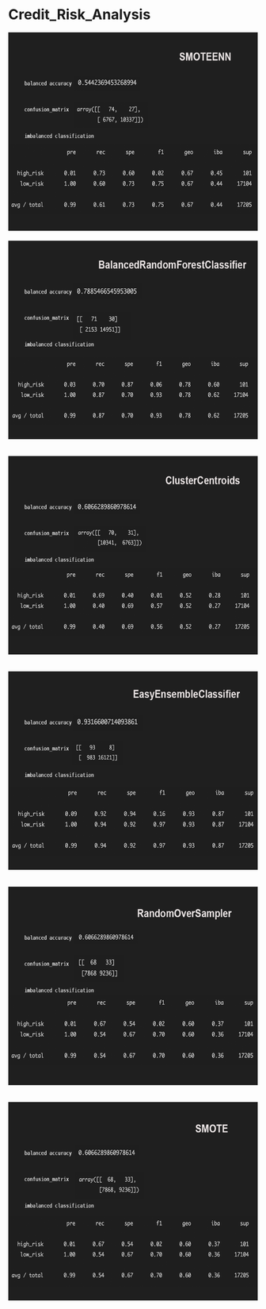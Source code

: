 # Credit_Risk_Analysis


<img src="Resources/images/SMOTEENN.png" width="600" height="400" /><br><br>
<img src="Resources/images/BalancedRandomForestClassifier.png" width="600" height="400" /><br><br>

<img src="Resources/images/ClusterCentroids.png" width="600" height="400" /><br><br>

<img src="Resources/images/EasyEnsembleClassifier.png" width="600" height="400" /><br><br>

<img src="Resources/images/RandomOverSampler.png" width="600" height="400" /><br><br>

<img src="Resources/images/smote.png" width="600" height="400" /><br><br>


